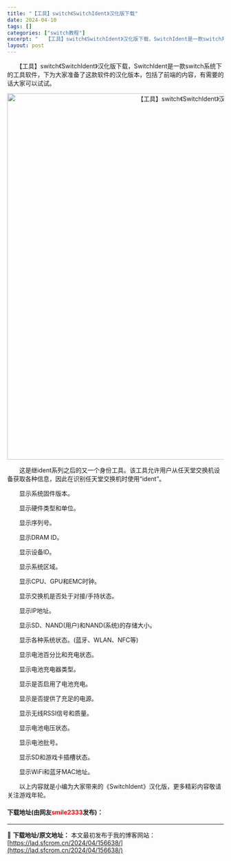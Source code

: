```yaml
---
title: "【工具】switch《SwitchIdent》汉化版下载"
date: 2024-04-10
tags: []
categories: ["switch教程"]
excerpt: "　　【工具】switch《SwitchIdent》汉化版下载，SwitchIdent是一款switch系统下的工具软件，下为大家准备了这款软件的汉化版本，包括了前端的内容，有需要的话大家可以试试。 　　这是继ident系列之后的又一个身份工具。该工具允许用户从任天堂交换机设备获取各种信息，因此在识别&hellip;"
layout: post
---
```


 <p>　　【工具】switch《SwitchIdent》汉化版下载，SwitchIdent是一款switch系统下的工具软件，下为大家准备了这款软件的汉化版本，包括了前端的内容，有需要的话大家可以试试。</p> <p align="center"><img align="" border="0" src="https://lad.sfcrom.cn/wp-content/uploads/2024/04/20240410_6616315d99340.webp" width="850" alt="【工具】switch《SwitchIdent》汉化版下载" /></p> <p>　　这是继<device here="" name="">ident系列之后的又一个身份工具。该工具允许用户从任天堂交换机设备获取各种信息，因此在识别任天堂交换机时使用&ldquo;ident&rdquo;。</device></p> <p>　　显示系统固件版本。</p> <p>　　显示硬件类型和单位。</p> <p>　　显示序列号。</p> <p>　　显示DRAM ID。</p> <p>　　显示设备ID。</p> <p>　　显示系统区域。</p> <p>　　显示CPU、GPU和EMC时钟。</p> <p>　　显示交换机是否处于对接/手持状态。</p> <p>　　显示IP地址。</p> <p>　　显示SD、NAND(用户)和NAND(系统)的存储大小。</p> <p>　　显示各种系统状态。(蓝牙、WLAN、NFC等)</p> <p>　　显示电池百分比和充电状态。</p> <p>　　显示电池充电器类型。</p> <p>　　显示是否启用了电池充电。</p> <p>　　显示是否提供了充足的电源。</p> <p>　　显示无线RSSI信号和质量。</p> <p>　　显示电池电压状态。</p> <p>　　显示电池批号。</p> <p>　　显示SD和游戏卡插槽状态。</p> <p>　　显示WiFi和蓝牙MAC地址。</p> <p>　　以上内容就是小编为大家带来的《SwitchIdent》汉化版，更多精彩内容敬请关注游戏年轮。</p> <p><h4>下载地址(由网友<font color="red">smile2333</font>发布)：</h4></p> 

---
📖 **下载地址/原文地址：** 本文最初发布于我的博客网站：[https://lad.sfcrom.cn/2024/04/156638/](https://lad.sfcrom.cn/2024/04/156638/)
